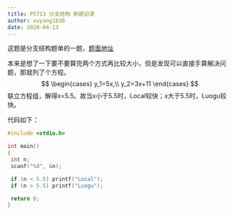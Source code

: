 ```yaml
---
title: P5713 分支结构 刷题记录
author: xuyang1638
date: 2020-04-13
---
```

这题是分支结构题单的一题，[题面地址](https://www.luogu.com.cn/problem/P5713)

本来是想了一下要不要算完两个方式再比较大小，但是发现可以直接手算解决问题，那就列了个方程。
$$
\begin{cases}
y_1=5x,\\
y_2=3x+11
\end{cases}
$$
联立方程组，解得x=5.5。故当x小于5.5时，Local较快；x大于5.5时，Luogu较快。

代码如下：
```cpp
#include <stdio.h>

int main()
{
 int n;
 scanf("%d", &n);

 if (n < 5.5) printf("Local");
 if (n > 5.5) printf("Luogu");

 return 0;
}
```